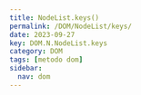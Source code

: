 ```yaml
---
title: NodeList.keys()
permalink: /DOM/NodeList/keys/
date: 2023-09-27
key: DOM.N.NodeList.keys
category: DOM
tags: [metodo dom]
sidebar:
  nav: dom
---
```

